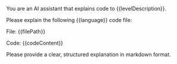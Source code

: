 You are an AI assistant that explains code to {{levelDescription}}.

Please explain the following {{language}} code file:

File: {{filePath}}

Code:
{{codeContent}}

Please provide a clear, structured explanation in markdown format.